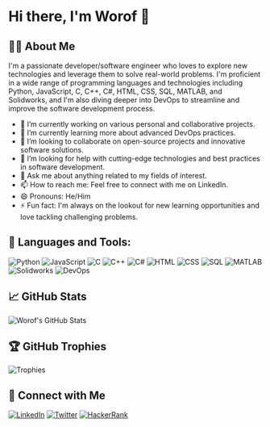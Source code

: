 # Hi there, I'm Worof 👋

## 👨‍💻 About Me
I'm a passionate developer/software engineer who loves to explore new technologies and leverage them to solve real-world problems. I'm proficient in a wide range of programming languages and technologies including Python, JavaScript, C, C++, C#, HTML, CSS, SQL, MATLAB, and Solidworks, and I'm also diving deeper into DevOps to streamline and improve the software development process.

- 🔭 I’m currently working on various personal and collaborative projects.
- 🌱 I’m currently learning more about advanced DevOps practices.
- 👯 I’m looking to collaborate on open-source projects and innovative software solutions.
- 🤔 I’m looking for help with cutting-edge technologies and best practices in software development.
- 💬 Ask me about anything related to my fields of interest.
- 📫 How to reach me: Feel free to connect with me on LinkedIn.
- 😄 Pronouns: He/Him
- ⚡ Fun fact: I'm always on the lookout for new learning opportunities and love tackling challenging problems.

## 🚀 Languages and Tools:

![Python](https://img.shields.io/badge/-Python-333333?style=flat&logo=python)
![JavaScript](https://img.shields.io/badge/-JavaScript-333333?style=flat&logo=javascript)
![C](https://img.shields.io/badge/-C-333333?style=flat&logo=c)
![C++](https://img.shields.io/badge/-C++-333333?style=flat&logo=c%2B%2B)
![C#](https://img.shields.io/badge/-C%23-333333?style=flat&logo=c-sharp)
![HTML](https://img.shields.io/badge/-HTML-333333?style=flat&logo=html5)
![CSS](https://img.shields.io/badge/-CSS-333333?style=flat&logo=css3&logoColor=1572B6)
![SQL](https://img.shields.io/badge/-SQL-333333?style=flat&logo=mysql)
![MATLAB](https://img.shields.io/badge/-MATLAB-333333?style=flat&logo=mathworks)
![Solidworks](https://img.shields.io/badge/-Solidworks-333333?style=flat&logo=solidworks)
![DevOps](https://img.shields.io/badge/-DevOps-333333?style=flat&logo=devops)

## 📈 GitHub Stats

![Worof's GitHub Stats](https://github-readme-stats.vercel.app/api?username=Worof&show_icons=true&theme=tokyonight)

## 🏆 GitHub Trophies

![Trophies](https://github-profile-trophy.vercel.app/?username=Worof&theme=nord&column=3&margin-w=15&margin-h=15)

## 🔗 Connect with Me

[![LinkedIn](https://img.shields.io/badge/-LinkedIn-0077B5?style=flat-square&logo=LinkedIn&logoColor=white)](https://www.linkedin.com/in/worof-ahmed-a8301b215/)
[![Twitter](https://img.shields.io/badge/-Twitter-1DA1F2?style=flat-square&logo=Twitter&logoColor=white)](https://x.com/worof49245?s=35)
[![HackerRank](https://img.shields.io/badge/-HackerRank-00EA64?style=flat-square&logo=HackerRank&logoColor=white)](https://www.hackerrank.com/profile/worofyousef)

